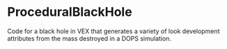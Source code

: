 # ProceduralBlackHole
Code for a black hole in VEX that generates a variety of look development attributes from the mass destroyed in a DOPS simulation.
